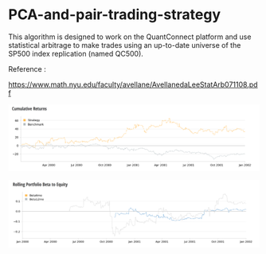 # PCA-and-pair-trading-strategy

This algorithm is designed to work on the QuantConnect platform and use statistical arbitrage to make trades using an up-to-date universe of the SP500 index replication (named QC500).

Reference :

https://www.math.nyu.edu/faculty/avellane/AvellanedaLeeStatArb071108.pdf
 
![Image](https://github.com/EM51641/PCA-and-pair-trading-strategy-/blob/master/Cumulative%20Performance.jpg)


![Image](https://github.com/EM51641/PCA-and-pair-trading-strategy-/blob/master/Portfolio%20Beta.png)
